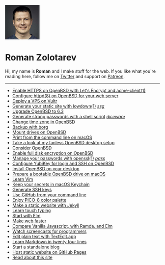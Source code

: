 <div class="picture"><img class="picture__avatar" src="/avatars/romanzolotarev.jpeg" width="112" height="112" alt="Avatar"></div>

# Roman Zolotarev

Hi, my name is **Roman** and I make stuff for the web. If you like what
you're reading here, <!-- subscribe to [my RSS feed](/rss.xml), --> follow me on
[Twitter](https://m.twitter.com/romanzolotarev) and support on
[Patreon](/patreon.html).

---

- [Enable HTTPS on OpenBSD with Let's Encrypt and acme-client(1)](/openbsd/acme-client.html "2018-04-13")
- [Configure httpd(8) on OpenBSD for your web server](/openbsd/webserver.html "2018-04-12")
- [Deploy a VPS on Vultr](/vultr.html "2018-04-11")
- [Generate your static site with lowdown(1)](/ssg.html "2018-04-07") _[ssg](/bin/ssg)_
- [Upgrade OpenBSD to 6.3](/openbsd/upgrade.html "2018-04-03")
- [Generate strong passwords with a shell script](/diceware.html "2018-03-30") _[diceware](/bin/diceware)_
- [Change time zone in OpenBSD](/openbsd/timezone.html "2018-03-16")
- [Backup with borg](/backup.html "2018-03-02")
- [Mount drives on OpenBSD](/openbsd/mount.html "2018-03-01")
- [Print from the command line on macOS](/macos/cups.html "2018-02-27")
- [Take a look at my fanless OpenBSD desktop setup](/setup.html "2017-11-17")
- [Consider OpenBSD](/openbsd/why.html "2017-11-15")
- [Enable full disk encryption on OpenBSD](/openbsd/fde.html "2017-11-02")
- [Manage your passwords with openssl(1)](/pass.html "2017-10-10") _[pass](/bin/pass)_
- [Configure YubiKey for login and SSH on OpenBSD](/openbsd/yubikey.html "2017-09-21")
- [Install OpenBSD on your desktop](/openbsd/install.html "2017-09-20")
- [Prepare a bootable OpenBSD drive on macOS](/macos/openbsd.html "2017-09-19")
- [Learn Vim](/vim.html "2017-08-26")
- [Keep your secrets in macOS Keychain](/macos/keychain.html "2017-05-16")
- [Generate SSH keys](/ssh.html "2017-05-01")
- [Use GitHub from your command line](/github.html "2017-04-16")
- [Enjoy PICO-8 color palette](/pico-8-color-palette/index.html "2016-12-04")
- [Make a static website with Jekyll](/jekyll.html "2016-11-22")
- [Learn touch typing](/typing.html "2016-11-19")
- [Start with Elm](/elm.html "2016-11-14")
- [Make web faster](/fast.html "2016-11-13")
- [Compare Vanilla Javascript, with Ramda, and Elm](/pagination.html "2016-10-26")
- [Watch screencasts for programmers](/screencasts.html "2016-10-25")
- [Edit plain text with TextEdit.app](/macos/textedit.html "2016-09-17")
- [Learn Markdown in twenty four lines](/markdown.html "2016-08-30")
- [Start a standalone blog](/standalone.html "2016-08-23")
- [Host static website on GitHub Pages](/github-pages.html "2016-08-18")
- [Read about this site](/about.html "2016-08-01")
